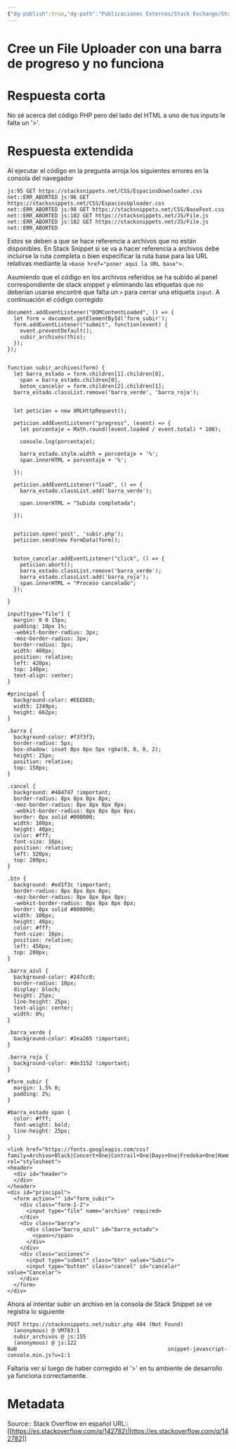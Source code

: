 ```yaml
---
{"dg-publish":true,"dg-path":"Publicaciones Externas/Stack Exchange/Stack Overflow en español/es.stackoverflow.com-142782.md","permalink":"/publicaciones-externas/stack-exchange/stack-overflow-en-espanol/es-stackoverflow-com-142782/","title":"Cree un File Uploader con una barra de progreso y no funciona","hide":true,"noteIcon":"default","created":"2024-04-03T12:49:10.727-06:00","updated":"2024-04-05T16:43:53.118-06:00"}
---
```


# Cree un File Uploader con una barra de progreso y no funciona

# Respuesta corta
No sé acerca del código PHP pero del lado del HTML a uno de tus inputs le falta un '>'.

# Respuesta extendida
Al ejecutar el código en la pregunta arroja los siguientes errores en la consola del navegador

<!-- language: lang-none -->

    js:95 GET https://stacksnippets.net/CSS/EspaciosDownloader.css 
    net::ERR_ABORTED js:96 GET https://stacksnippets.net/CSS/EspaciosUploader.css 
    net::ERR_ABORTED js:98 GET https://stacksnippets.net/CSS/BaseFont.css 
    net::ERR_ABORTED js:102 GET https://stacksnippets.net/JS/File.js 
    net::ERR_ABORTED js:182 GET https://stacksnippets.net/JS/File.js net::ERR_ABORTED

Estos se deben a que se hace referencia a archivos que no están disponibles. En Stack Snippet si se va a hacer referencia a archivos debe incluirse la ruta completa o bien especificar la ruta base para las URL relativas mediante la `<base href="poner aquí la URL base">`.

Asumiendo que el código en los archivos referidos se ha subido al panel correspondiente de stack snippet y eliminando las etiquetas que no deberían usarse encontré que falta un `>` para cerrar una etiqueta `input`. A continuación el código corregido

<!-- begin snippet: js hide: false console: true babel: false -->

<!-- language: lang-js -->

    document.addEventListener("DOMContentLoaded", () => {
      let form = document.getElementById('form_subir');
      form.addEventListener("submit", function(event) {
        event.preventDefault();
        subir_archivos(this);
      });
    });


    function subir_archivos(form) {
      let barra_estado = form.children[1].children[0],
        span = barra_estado.children[0],
        boton_cancelar = form.children[2].children[1];
      barra_estado.classList.remove('barra_verde', 'barra_roja');


      let peticion = new XMLHttpRequest();

      peticion.addEventListener("progress", (event) => {
        let porcentaje = Math.round((event.loaded / event.total) * 100);

        console.log(porcentaje);

        barra_estado.style.width = porcentaje + '%';
        span.innerHTML = porcentaje + '%';

      });

      peticion.addEventListener("load", () => {
        barra_estado.classList.add('barra_verde');

        span.innerHTML = "Subida completada";

      });


      peticion.open('post', 'subir.php');
      peticion.send(new FormData(form));


      boton_cancelar.addEventListener("click", () => {
        peticion.abort();
        barra_estado.classList.remove('barra_verde');
        barra_estado.classList.add('barra_roja');
        span.innerHTML = "Proceso cancelado";
      });

    }

<!-- language: lang-css -->

    input[type="file"] {
      margin: 0 0 15px;
      padding: 10px 1%;
      -webkit-border-radius: 3px;
      -moz-border-radius: 3px;
      border-radius: 3px;
      width: 400px;
      position: relative;
      left: 420px;
      top: 140px;
      text-align: center;
    }

    #principal {
      background-color: #EEEDED;
      width: 1349px;
      height: 662px;
    }

    .barra {
      background-color: #f3f3f3;
      border-radius: 5px;
      box-shadow: inset 0px 0px 5px rgba(0, 0, 0, 2);
      height: 25px;
      position: relative;
      top: 150px;
    }

    .cancel {
      background: #484747 !important;
      border-radius: 8px 8px 8px 8px;
      -moz-border-radius: 8px 8px 8px 8px;
      -webkit-border-radius: 8px 8px 8px 8px;
      border: 0px solid #000000;
      width: 100px;
      height: 40px;
      color: #fff;
      font-size: 16px;
      position: relative;
      left: 520px;
      top: 200px;
    }

    .btn {
      background: #ed1f3c !important;
      border-radius: 8px 8px 8px 8px;
      -moz-border-radius: 8px 8px 8px 8px;
      -webkit-border-radius: 8px 8px 8px 8px;
      border: 0px solid #000000;
      width: 100px;
      height: 40px;
      color: #fff;
      font-size: 16px;
      position: relative;
      left: 450px;
      top: 200px;
    }

    .barra_azul {
      background-color: #247cc0;
      border-radius: 10px;
      display: block;
      height: 25px;
      line-height: 25px;
      text-align: center;
      width: 0%;
    }

    .barra_verde {
      background-color: #2ea265 !important;
    }

    .barra_roja {
      background-color: #de3152 !important;
    }

    #form_subir {
      margin: 1.5% 0;
      padding: 2%;
    }

    #barra_estado span {
      color: #fff;
      font-weight: bold;
      line-height: 25px;
    }

<!-- language: lang-html -->

    <link href="https://fonts.googleapis.com/css?family=Archivo+Black|Concert+One|Contrail+One|Days+One|Fredoka+One|Hammersmith+One|Krona+One|Prosto+One|Righteous|Roboto|Roboto+Condensed|Source+Sans+Pro|Spectral+SC|Ubuntu|Volkhov|Work+Sans" rel="stylesheet">
    <header>
      <div id="header">
      </div>
    </header>
    <div id="principal">
      <form action="" id="form_subir">
        <div class="form-1-2">
          <input type="file" name="archivo" required>
        </div>
        <div class="barra">
          <div class="barra_azul" id="barra_estado">
            <span></span>
          </div>
        </div>
        <div class="acciones">
          <input type="submit" class="btn" value="Subir">
          <input type="button" class="cancel" id="cancelar" value="Cancelar">
        </div>
      </form>
    </div>

<!-- end snippet -->

Ahora al intentar subir un archivo en la consola de Stack Snippet se ve registra lo siguiente


<!-- language: lang-none -->

    POST https://stacksnippets.net/subir.php 404 (Not Found)    
      (anonymous) @ VM783:1
      subir_archivos @ js:155
      (anonymous) @ js:122
    NaN                                                snippet-javascript-console.min.js?v=1:1 

Faltaría ver si luego de haber corregido el '>' en tu ambiente de desarrollo ya funciona correctamente.

# Metadata
Source:: Stack Overflow en español
URL:: [[https://es.stackoverflow.com/q/142782\|https://es.stackoverflow.com/q/142782]]

